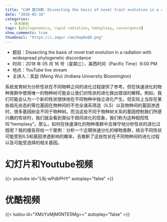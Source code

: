 ```yaml
---
title: "CGM 第29期：Dissecting the basis of novel trait evolution in a radiation with widespread phylogenetic discordance"
date: "2018-05-16"
categories:
  - 学术报告
tags: [phylogenomics, rapid radiation, hemiplasy, convergence]
show_comments: true
thumbnail: "https://i.imgur.com/OapOuQO.png"
---
```


- 题目：Dissecting the basis of novel trait evolution in a radiation with widespread phylogenetic discordance
- 时间：2018 年 05 月 16 号（星期三），美西时间（Pacific Time）6:00 PM
- 地点：YouTube live stream 
- 主讲人：吴勐 (Meng Wu) (Indiana University Bloomington)

系统发育树为分析性状在不同物种之间的进化过程提供了参考。但在快速进化的物种类群中使用唯一的物种树可能会让我们对性状的进化做出错误的解释。例如，我们可能会认为一个新的性状很快地在不同物种中独立进化产生。但实际上当存在某些祖先状态的等位基因在物种间的不完全谱系筛选（ILS）以及物种间的基因渗透时，很多基因树会不同于物种树。而当这些不同于物种树关系的基因控制我们所感兴趣的性状时，我们就会看到类似于趋同进化的现象，我们称为这种假阳性叫“hemiplasy”。那么，如何在快速演化的物种类群中去保守地分析性状的进化过程呢？我的报告将给一个案例：分析一个近期快速分化的植物类群，结合不同性状可能受到ILS和基因渗透影响的概率，去推断了这些性状在不同物种间的进化过程以及可能受选择的相关基因。

# 幻灯片和Youtube视频

{{< youtube id="L8j-wPdbPHY" autoplay="false" >}}


# 优酷视频

{{< tudou id="XMzYxMjM0NTE5Mg==" autoplay="false" >}}
